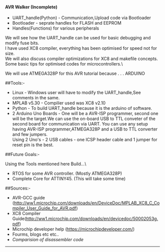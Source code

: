 #### AVR Walker (Incomplete)

* UART_handle(Python) - Communication,Upload code via Bootloader
* Bootloader - seprate handles for FLASH and EEPROM
* Handles(Functions) for various peripherals 

We will see how the UART_handle can be used for basic debugging and modify fuse bits.\
I have used XC8 compiler, everything has been optimised for speed not for size.\
We will also discuss compiler optimizations for XC8 and makefile concepts.\
Some basic tips for optimised codes for microcontrollers.\

We will use ATMEGA328P for this AVR tutorial because . . . ARDUINO 

##Tools:-

* Linux - Windows user will have to modify the UART_handle,See comments in the same.
* MPLAB v5.30 - Compilier used was XC8 v2.10 
* Python - To build UART_handle because it is the arduino of software.
* 2 Arduino Uno Boards - One will be a AVR-ISP programmer, second one will be the target.We can use the on-board USB to TTL conveter of the second board for communication via UART.
                         You can use any setup having AVR-ISP programmer,ATMEGA328P and a USB to TTL converter and few jumpers.   
                         Using 2 Uno's - 2 USB cables - one ICSP header cable and 1 jumper for reset pin is the best.

##Future Goals:-

Using the Tools mentioned here Build...\
* RTOS for some AVR controller. (Mostly ATMEGA328P)
* Complete Core for ATTINY45. (This will take some time) 


##Sources:-

* AVR-GCC guide (http://ww1.microchip.com/downloads/en/DeviceDoc/MPLAB_XC8_C_Compiler_User_Guide_for_AVR.pdf)
* XC8 Compiler Guide(http://ww1.microchip.com/downloads/en/devicedoc/50002053g.pdf)
* Microchip developer help (https://microchipdeveloper.com/)
* Fourms, blogs etc etc.. 
* *Comparision of disassembler code*

______________________________________________________________________________________________________________________________________________________________________
